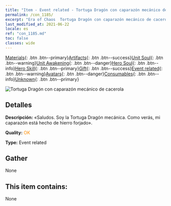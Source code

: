```yaml
---
title: "Item - Event related - Tortuga Dragón con caparazón mecánico de cacerola"
permalink: /con_1185/
excerpt: "Era of Chaos  Tortuga Dragón con caparazón mecánico de cacerola"
last_modified_at: 2021-06-22
locale: es
ref: "con_1185.md"
toc: false
classes: wide
---
```

 [Materials](/ItemsES/){: .btn .btn--primary}[Artifacts](/ItemsES/Artifacts/){: .btn .btn--success}[Unit Soul](/ItemsES/UnitSoul/){: .btn .btn--warning}[Unit Awakening](/ItemsES/UnitAwakening/){: .btn .btn--danger}[Hero Soul](/ItemsES/HeroSoul/){: .btn .btn--info}[Hero Skill](/ItemsES/HeroSkill/){: .btn .btn--primary}[Gift](/ItemsES/Gift/){: .btn .btn--success}[Event related](/ItemsES/Events/){: .btn .btn--warning}[Avatars](/ItemsES/Avatars/){: .btn .btn--danger}[Consumables](/ItemsES/Consumables/){: .btn .btn--info}[Unknown](/ItemsES/Unknown/){: .btn .btn--primary}

 ![Tortuga Dragón con caparazón mecánico de cacerola](/images/t/i_81512231.png)

## Detalles
 **Descripción:** «Saludos. Soy la Tortuga Dragón mecánica. Como verás, mi caparazón está hecho de hierro forjado».

 **Quality:** <span style="color: #FF8C00">OK</span>

 **Type:** Event related

## Gather

  None

## This item contains:

  None

